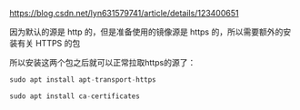 https://blog.csdn.net/lyn631579741/article/details/123400651



因为默认的源是 http 的，但是准备使用的镜像源是 https 的，所以需要额外的安装有关 HTTPS 的包

所以安装这两个包之后就可以正常拉取https的源了：

```javascript
sudo apt install apt-transport-https
```



```javascript
sudo apt install ca-certificates
```

